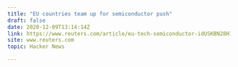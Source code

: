 ```yaml
---
title: "EU countries team up for semiconductor push"
draft: false
date: 2020-12-09T13:14:14Z
link: https://www.reuters.com/article/eu-tech-semiconductor-idUSKBN28H1HV?utm_medium=RSS&utm_source=hune
site: www.reuters.com
topic: Hacker News  

---
```

